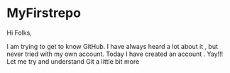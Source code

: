 # MyFirstrepo

Hi Folks,

I am trying to get to know GitHub.
I have always heard a lot about it , but never tried with my own account.
Today I have created an account . Yay!!!
Let me try and understand Git a little bit more
